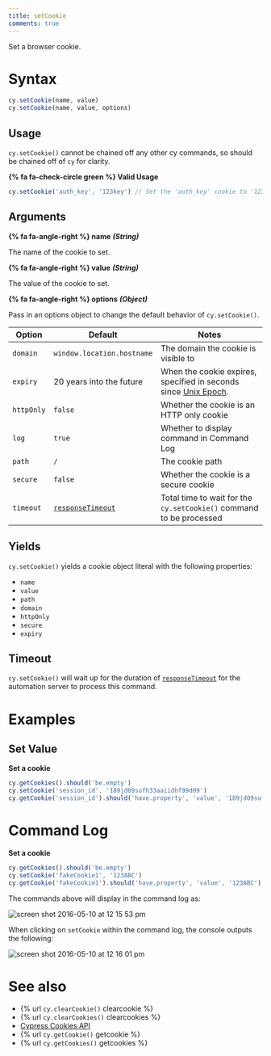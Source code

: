 ```yaml
---
title: setCookie
comments: true
---
```


Set a browser cookie.

# Syntax

```javascript
cy.setCookie(name, value)
cy.setCookie(name, value, options)
```

## Usage

`cy.setCookie()` cannot be chained off any other cy commands, so should be chained off of `cy` for clarity.

**{% fa fa-check-circle green %} Valid Usage**

```javascript
cy.setCookie('auth_key', '123key') // Set the 'auth_key' cookie to '123key'
```

## Arguments

**{% fa fa-angle-right %} name** ***(String)***

The name of the cookie to set.

**{% fa fa-angle-right %} value** ***(String)***

The value of the cookie to set.

**{% fa fa-angle-right %} options** ***(Object)***

Pass in an options object to change the default behavior of `cy.setCookie()`.

Option | Default | Notes
--- | --- | ---
`domain` | `window.location.hostname` | The domain the cookie is visible to
`expiry` | 20 years into the future | When the cookie expires, specified in seconds since [Unix Epoch](https://en.wikipedia.org/wiki/Unix_time).
`httpOnly` | `false` | Whether the cookie is an HTTP only cookie
`log` | `true` | Whether to display command in Command Log
`path` | `/` | The cookie path
`secure` | `false` | Whether the cookie is a secure cookie
`timeout` | [`responseTimeout`](https://on.cypress.io/guides/configuration#timeouts) | Total time to wait for the `cy.setCookie()` command to be processed

## Yields

`cy.setCookie()` yields a cookie object literal with the following properties:

- `name`
- `value`
- `path`
- `domain`
- `httpOnly`
- `secure`
- `expiry`

## Timeout

`cy.setCookie()` will wait up for the duration of [`responseTimeout`](https://on.cypress.io/guides/configuration#timeouts) for the automation server to process this command.

# Examples

## Set Value

**Set a cookie**

```javascript
cy.getCookies().should('be.empty')
cy.setCookie('session_id', '189jd09sufh33aaiidhf99d09')
cy.getCookie('session_id').should('have.property', 'value', '189jd09sufh33aaiidhf99d09')
```

# Command Log

**Set a cookie**

```javascript
cy.getCookies().should('be.empty')
cy.setCookie('fakeCookie1', '123ABC')
cy.getCookie('fakeCookie1').should('have.property', 'value', '123ABC')
```

The commands above will display in the command log as:

![screen shot 2016-05-10 at 12 15 53 pm](https://cloud.githubusercontent.com/assets/1271364/15153887/00b4c98e-16a9-11e6-8df5-bb2018582439.png)

When clicking on `setCookie` within the command log, the console outputs the following:

![screen shot 2016-05-10 at 12 16 01 pm](https://cloud.githubusercontent.com/assets/1271364/15153886/00b41782-16a9-11e6-99db-bc085c3513b3.png)

# See also

- {% url `cy.clearCookie()` clearcookie %}
- {% url `cy.clearCookies()` clearcookies %}
- [Cypress Cookies API](https://on.cypress.io/api/cookies)
- {% url `cy.getCookie()` getcookie %}
- {% url `cy.getCookies()` getcookies %}
